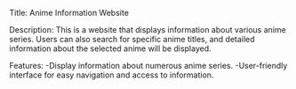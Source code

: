 Title: Anime Information Website

Description:
This is a website that displays information about various anime series. Users can also search for specific anime titles, and detailed information about the selected anime will be displayed.

Features:
-Display information about numerous anime series.
-User-friendly interface for easy navigation and access to information.
